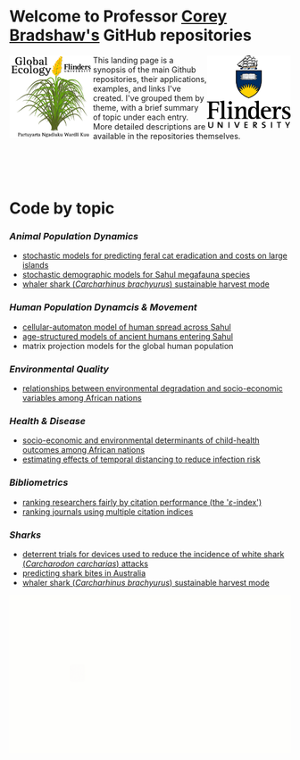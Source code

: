 # Welcome to Professor [Corey Bradshaw's](http://GlobalEcologyFlinders.com/people/#CJAB) GitHub repositories

[<img src="GEL Logo Kaurna.png" alt="Global Ecology Laboratory" width="150" align="left" />](http://GlobalEcologyFlinders.com)
[<img src="F_V_CMYK.png" alt="Flinders University" width="150" align="right" />](http://www.flinders.edu.au)
This landing page is a synopsis of the main Github repositories, their applications, examples, and links I've created. I've grouped them by theme, with a brief summary of topic under each entry. More detailed descriptions are available in the repositories themselves.

<br>
<br>
<br>

# Code by topic

### _Animal Population Dynamics_
- [stochastic models for predicting feral cat eradication and costs on large islands](https://github.com/cjabradshaw/FeralCatEradication)
- [stochastic demographic models for Sahul megafauna species](https://github.com/cjabradshaw/MegafaunaSusceptibility)
- [whaler shark (_Carcharhinus brachyurus_) sustainable harvest mode](https://github.com/cjabradshaw/WhalerSharkModel)

### _Human Population Dynamcis & Movement_
- [cellular-automaton model of human spread across Sahul](https://github.com/cjabradshaw/SahulHumanSpread)
- [age-structured models of ancient humans entering Sahul](https://github.com/cjabradshaw/SahulHuman)
- matrix projection models for the global human population

### _Environmental Quality_
- [relationships between environmental degradation and socio-economic variables among African nations](https://github.com/cjabradshaw/EnvironRankAfrica)

### _Health & Disease_
- [socio-economic and environmental determinants of child-health outcomes among African nations](https://github.com/cjabradshaw/AfricaChildHealth)
- [estimating effects of temporal distancing to reduce infection risk](https://github.com/cjabradshaw/COVID19distancing)

### _Bibliometrics_
- [ranking researchers fairly by citation performance (the '_ε_-index')](https://github.com/cjabradshaw?tab=repositories)
- [ranking journals using multiple citation indices](https://github.com/cjabradshaw/JournalRanks)

### _Sharks_
- [deterrent trials for devices used to reduce the incidence of white shark (_Carcharodon carcharias_) attacks](https://github.com/cjabradshaw/whitesharkdeterrents)
- [predicting shark bites in Australia](https://github.com/cjabradshaw/sharkbite)
- [whaler shark (_Carcharhinus brachyurus_) sustainable harvest mode](https://github.com/cjabradshaw/WhalerSharkModel)


[<img src="animatedCABAH logo.gif" alt="ARC Centre of Excellence for Australian Biodiversity and Heritage" align="center" />](http://EpicAustralia.org.au)

